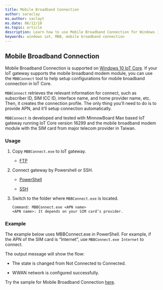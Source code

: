 ```yaml
---
title: Mobile Broadband Connection
author: saraclay
ms.author: saclayt
ms.date: 06/12/18
ms.topic: article
description: Learn how to use Mobile Broadband Connection for Windows 10 IoT Core.
keywords: windows iot, MBB, mobile broadband connection
---
```


## Mobile Broadband Connection

Mobile Broadband Connection is supported on [Windows 10 IoT Core](http://windowsondevices.com). If your IoT gateway supports the mobile broadband modem module, you can use the `MBBConnect` tool to help setup configurations for mobile broadband connection in IoT Core.

`MBBConnect` retrieves the relevant information for connect, such as subscriber ID, SIM ICC ID, interface name, and home provider name, etc. Then, it creates the connection profile. The only thing you’ll need to do is to provide APN, and it’ll setup connection automatically.

`MBBConnect` is developed and tested with MinnowBoard Max based IoT gateway running IoT Core version 16299 and the mobile broadband modem module with the SIM card from major telecom provider in Taiwan.

### Usage

1. Copy `MBBConnect.exe` to IoT gateway.

   * [FTP](https://docs.microsoft.com/en-us/windows/iot-core/connect-your-device/ftp)

2. Connect gateway by Powershell or SSH.

   * [PowerShell](https://docs.microsoft.com/en-us/windows/iot-core/connect-your-device/powershell)

   * [SSH](https://docs.microsoft.com/en-us/windows/iot-core/connect-your-device/SSH)

3. Switch to the folder where `MBBConnect.exe` is located. 
   ```
   Command: MBBConnect.exe <APN name>
   <APN name>: It depends on your SIM card’s provider. 
   ```

### Example
The example below uses MBBConnect.exe in PowerShell. For example, if the APN of the SIM card is “Internet”, use `MBBConnect.exe Internet` to connect.
 
The output message will show the flow:

* The state is changed from Not Connected to Connected. 

* WWAN network is configured successfully.

Try the sample for Mobile Broadband Connection [here](https://github.com/ms-iot/iot-utilities/tree/master/MBBConnect).
